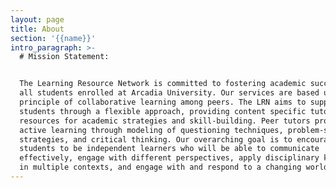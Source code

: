```yaml
---
layout: page
title: About
section: '{{name}}'
intro_paragraph: >-
  # Mission Statement:  


  The Learning Resource Network is committed to fostering academic success for
  all students enrolled at Arcadia University. Our services are based upon the
  principle of collaborative learning among peers. The LRN aims to support
  students through a flexible approach, providing content specific tutoring and
  resources for academic strategies and skill-building. Peer tutors promote
  active learning through modeling of questioning techniques, problem-solving
  strategies, and critical thinking. Our overarching goal is to encourage
  students to be independent learners who will be able to communicate
  effectively, engage with different perspectives, apply disciplinary knowledge
  in multiple contexts, and engage with and respond to a changing world.
---
```


